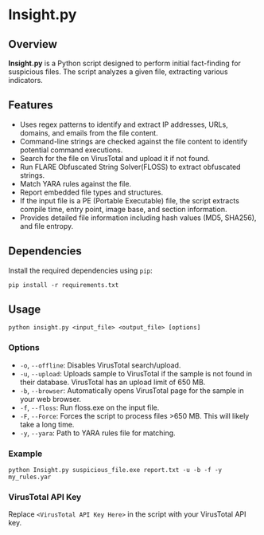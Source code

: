 # Insight.py

## Overview

**Insight.py** is a Python script designed to perform initial fact-finding for suspicious files. The script analyzes a given file, extracting various indicators.

## Features

- Uses regex patterns to identify and extract IP addresses, URLs, domains, and emails from the file content.
- Command-line strings are checked against the file content to identify potential command executions.
- Search for the file on VirusTotal and upload it if not found.
- Run FLARE Obfuscated String Solver(FLOSS) to extract obfuscated strings.
- Match YARA rules against the file.
- Report embedded file types and structures.
- If the input file is a PE (Portable Executable) file, the script extracts compile time, entry point, image base, and section information.
- Provides detailed file information including hash values (MD5, SHA256), and file entropy.

## Dependencies

Install the required dependencies using `pip`:

```
pip install -r requirements.txt
```
## Usage

```
python insight.py <input_file> <output_file> [options]
```
### Options

- `-o`, `--offline`: Disables VirusTotal search/upload.
- `-u`, `--upload`: Uploads sample to VirusTotal if the sample is not found in their database. VirusTotal has an upload limit of 650 MB.
- `-b`, `--browser`: Automatically opens VirusTotal page for the sample in your web browser.
- `-f`, `--floss`: Run floss.exe on the input file.
- `-F`, `--Force`: Forces the script to process files >650 MB. This will likely take a long time.
- `-y`, `--yara`: Path to YARA rules file for matching.

### Example

```
python Insight.py suspicious_file.exe report.txt -u -b -f -y my_rules.yar
```

### VirusTotal API Key

Replace `<VirusTotal API Key Here>` in the script with your VirusTotal API key.
